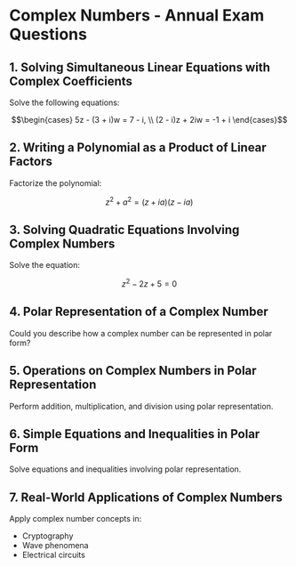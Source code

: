 
# Complex Numbers - Annual Exam Questions

## 1. Solving Simultaneous Linear Equations with Complex Coefficients  
Solve the following equations:  
```math
\begin{cases}  
5z - (3 + i)w = 7 - i, \\  
(2 - i)z + 2iw = -1 + i  
\end{cases}
```
## 2. Writing a Polynomial as a Product of Linear Factors  
Factorize the polynomial:  
```math
z^2 + a^2 = (z + ia)(z - ia)
```

## 3. Solving Quadratic Equations Involving Complex Numbers  
Solve the equation:  
```math
z^2 - 2z + 5 = 0
```

## 4. Polar Representation of a Complex Number  
Could you describe how a complex number can be represented in polar form?

## 5. Operations on Complex Numbers in Polar Representation  
Perform addition, multiplication, and division using polar representation.

## 6. Simple Equations and Inequalities in Polar Form  
Solve equations and inequalities involving polar representation.

## 7. Real-World Applications of Complex Numbers  
Apply complex number concepts in:
- Cryptography
- Wave phenomena
- Electrical circuits
